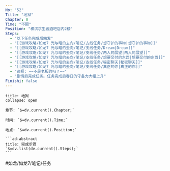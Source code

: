 ```yaml
---
No: "52"
Title: "地狱"
Chapter: 0
Time: "不限"
Position: "横滨求生者酒吧店内2楼"
Steps:
  - "以下任务完成后触发"
  - "[[游戏攻略/如龙7 光与暗的去向/笔记/支线任务/想守护的事物|想守护的事物]]"
  - "[[游戏攻略/如龙7 光与暗的去向/笔记/支线任务/Dream|Dream]]"
  - "[[游戏攻略/如龙7 光与暗的去向/笔记/支线任务/两人的展望|两人的展望]]"
  - "[[游戏攻略/如龙7 光与暗的去向/笔记/支线任务/想要交付的东西|想要交付的东西]]"
  - "[[游戏攻略/如龙7 光与暗的去向/笔记/支线任务/秘密聊天|秘密聊天]]"
  - "[[游戏攻略/如龙7 光与暗的去向/笔记/支线任务/真正的你|真正的你]]"
  - "选择: ==不是老板的吗？=="
  - "剧情后完成任务。任务完成后春日的守备力大幅上升"
Finishi: false
---
```

````ad-question
title: 地狱
collapse: open

章节: `$=dv.current().Chapter;`

时间: `$=dv.current().Time;`

地点: `$=dv.current().Position;`

```ad-abstract
title: 完成步骤
`$=dv.list(dv.current().Steps);`
```
````

#如龙/如龙7/笔记/任务 